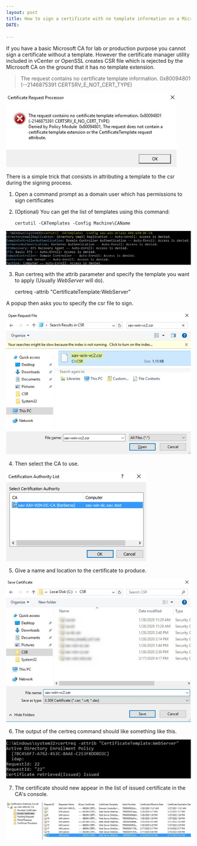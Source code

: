 ```yaml
---
layout: post
title: How to sign a certificate with no template information on a Microsoft CA
DATE: 

---
```

If you have a basic Microsoft CA for lab or production purpose you cannot sign a certificate without a template. However the certificate manager utility included in vCenter or OpenSSL creates CSR file which is rejected by the Microsoft CA on the ground that it has no template extension.

> The request contains no certificate template information. 0x80094801 (--2146875391 CERTSRV_E_NOT_CERT_TYPE)

![](/img/certtemplate1.png)

There is a simple trick that consists in attributing a template to the csr during the signing process.

1. Open a command prompt as a domain user which has permissions to sign certificates
2. (Optional) You can get the list of templates using this command:

       certutil -CATemplates -Config Machine\CAName

![](/img/certtemplate2.png)

3. Run certreq with the attrib parameter and specify the template you want to apply (Usually _WebServer_ will do).

    certreq -attrib "CertificateTemplate:WebServer"

A popup then asks you to specify the csr file to sign.

![](/img/certtemplate3.png)

4. Then select the CA to use.

![](/img/certtemplate4.png)

5. Give a name and location to the certificate to produce.

![](/img/certtemplate5.png)

6. The output of the certreq command should like something like this.

![](/img/certtemplate6.png)

7. The certificate should new appear in the list of issued certificate in the CA's console.

![](/img/certtemplate7.png)